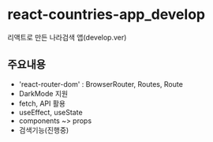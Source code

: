 # react-countries-app_develop
리액트로 만든 나라검색 앱(develop.ver)

## 주요내용
  - 'react-router-dom' : BrowserRouter, Routes, Route
  - DarkMode 지원
  - fetch, API 활용
  - useEffect, useState
  - components ~> props
  - 검색기능(진행중)
